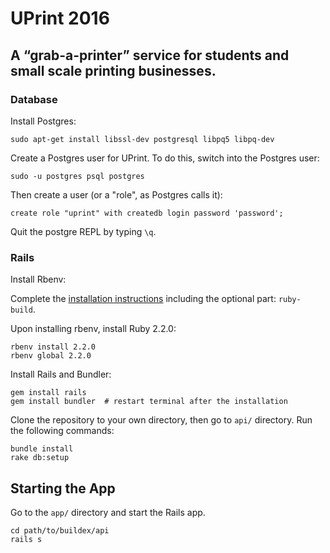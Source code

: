 # UPrint 2016
## A “grab-­a-­printer” service for students and small scale printing businesses.

### Database

Install Postgres:

```
sudo apt-get install libssl-dev postgresql libpq5 libpq-dev
```

Create a Postgres user for UPrint. To do this, switch into the Postgres user:

```
sudo -u postgres psql postgres
```

Then create a user (or a "role", as Postgres calls it):

```
create role "uprint" with createdb login password 'password';
```

Quit the postgre REPL by typing ```\q```.

### Rails

Install Rbenv:

Complete the [installation instructions](https://github.com/sstephenson/rbenv) including the optional part: ```ruby-build```.

Upon installing rbenv, install Ruby 2.2.0:

```
rbenv install 2.2.0
rbenv global 2.2.0
```

Install Rails and Bundler:

```
gem install rails
gem install bundler  # restart terminal after the installation
```

Clone the repository to your own directory, then go to ```api/``` directory. Run the following commands:

```
bundle install
rake db:setup
```

## Starting the App

Go to the ```app/``` directory and start the Rails app.

```
cd path/to/buildex/api
rails s 
```